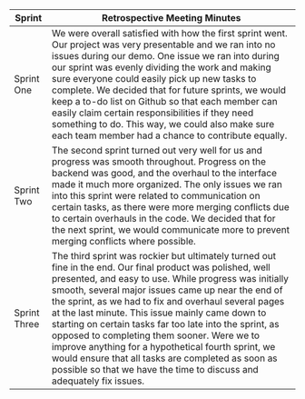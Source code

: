 <table>
    <thead>
      <tr>
        <th>Sprint</th>
        <th>Retrospective Meeting Minutes</th>
      </tr>
    </thead>
    <tbody>
        <tr>
            <td>Sprint One</td>
            <td>We were overall satisfied with how the first sprint went. Our project was very presentable and we ran into no issues during our demo. One issue we ran into during our sprint was evenly dividing the work and making sure everyone could easily pick up new tasks to complete. We decided that for future sprints, we would keep a to-do list on Github so that each member can easily claim certain responsibilities if they need something to do. This way, we could also make sure each team member had a chance to contribute equally. </td>
        </tr>
        <tr>
            <td>Sprint Two</td>
            <td>The second sprint turned out very well for us and progress was smooth throughout. Progress on the backend was good, and the overhaul to the interface made it much more organized. The only issues we ran into this sprint were related to communication on certain tasks, as there were more merging conflicts due to certain overhauls in the code. We decided that for the next sprint, we would communicate more to prevent merging conflicts where possible.</td>
        </tr>
        <tr>
            <td>Sprint Three</td>
            <td>The third sprint was rockier but ultimately turned out fine in the end. Our final product was polished, well presented, and easy to use. While progress was initially smooth, several major issues came up near the end of the sprint, as we had to fix and overhaul several pages at the last minute. This issue mainly came down to starting on certain tasks far too late into the sprint, as opposed to completing them sooner. Were we to improve anything for a hypothetical fourth sprint, we would ensure that all tasks are completed as soon as possible so that we have the time to discuss and adequately fix issues.</td>
        </tr>
    </tbody>
  </table>

